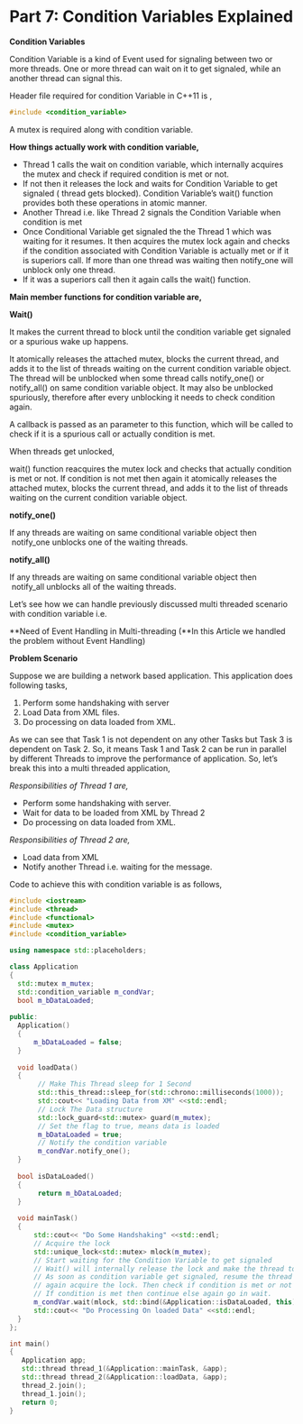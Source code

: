 # Part 7: Condition Variables Explained

**Condition Variables**

Condition Variable is a kind of Event used for signaling between two or more threads. One or more thread can wait on it to get signaled, while an another thread can signal this.

Header file required for condition Variable in C++11 is ,

```c++
#include <condition_variable>
```

A mutex is required along with condition variable.

**How things actually work with condition variable,**

- Thread 1 calls the wait on condition variable, which internally acquires the mutex and check if required condition is met or not.
- If not then it releases the lock and waits for Condition Variable to get signaled ( thread gets blocked). Condition Variable’s wait() function provides both these operations in atomic manner.
- Another Thread i.e. like Thread 2 signals the Condition Variable when condition is met
- Once Conditional Variable get signaled the the Thread 1 which was waiting for it resumes. It then acquires the mutex lock again and checks if the condition associated with Condition Variable is actually met or if it is superiors call. If more than one thread was waiting then notify_one will unblock only one thread.
- If it was a superiors call then it again calls the wait() function.

**Main member functions for condition variable are,**

**Wait()**

It makes the current thread to block until the condition variable get signaled or a spurious wake up happens.

It atomically releases the attached mutex, blocks the current thread, and adds it to the list of threads waiting on the current condition variable object. The thread will be unblocked when some thread calls notify_one() or notify_all() on same condition variable object. It may also be unblocked spuriously, therefore after every unblocking it needs to check condition again.

A callback is passed as an parameter to this function, which will be called to check if it is a spurious call or actually condition is met.

When threads get unlocked,

wait() function reacquires the mutex lock and checks that actually condition is met or not. If condition is not met then again it atomically releases the attached mutex, blocks the current thread, and adds it to the list of threads waiting on the current condition variable object.

**notify_one()**

If any threads are waiting on same conditional variable object then  notify_one unblocks one of the waiting threads.

**notify_all()**

If any threads are waiting on same conditional variable object then  notify_all unblocks all of the waiting threads.

Let’s see how we can handle previously discussed multi threaded scenario with condition variable i.e.

**Need of Event Handling in Multi-threading (**In this Article we handled the problem without Event Handling)

**Problem Scenario**

Suppose we are building a network based application. This application does following tasks,

1. Perform some handshaking with server
2. Load Data from XML files.
3. Do processing on data loaded from XML.

As we can see that Task 1 is not dependent on any other Tasks but Task 3 is dependent on Task 2. So, it means Task 1 and Task 2 can be run in parallel by different Threads to improve the performance of application. So, let’s break this into a multi threaded application,

*Responsibilities of Thread 1 are,*

- Perform some handshaking with server.
- Wait for data to be loaded from XML by Thread 2
- Do processing on data loaded from XML.

*Responsibilities of Thread 2 are,*

- Load data from XML
- Notify another Thread i.e. waiting for the message.

Code to achieve this with condition variable is as follows,

```c++
#include <iostream>
#include <thread>
#include <functional>
#include <mutex>
#include <condition_variable>

using namespace std::placeholders;

class Application
{
  std::mutex m_mutex;
  std::condition_variable m_condVar;
  bool m_bDataLoaded;
  
public:
  Application()
  {
      m_bDataLoaded = false;
  }
  
  void loadData()
  {
       // Make This Thread sleep for 1 Second
       std::this_thread::sleep_for(std::chrono::milliseconds(1000));
       std::cout<< "Loading Data from XM" <<std::endl;
       // Lock The Data structure
       std::lock_guard<std::mutex> guard(m_mutex);
       // Set the flag to true, means data is loaded
       m_bDataLoaded = true;
       // Notify the condition variable
       m_condVar.notify_one();
  }
  
  bool isDataLoaded()
  {
       return m_bDataLoaded;
  }
  
  void mainTask()
  {
      std::cout<< "Do Some Handshaking" <<std::endl;
      // Acquire the lock
      std::unique_lock<std::mutex> mlock(m_mutex);
      // Start waiting for the Condition Variable to get signaled
      // Wait() will internally release the lock and make the thread to block
      // As soon as condition variable get signaled, resume the thread and
      // again acquire the lock. Then check if condition is met or not
      // If condition is met then continue else again go in wait.
      m_condVar.wait(mlock, std::bind(&Application::isDataLoaded, this));
      std::cout<< "Do Processing On loaded Data" <<std::endl;
  }
};

int main()
{
   Application app;
   std::thread thread_1(&Application::mainTask, &app);
   std::thread thread_2(&Application::loadData, &app);
   thread_2.join();
   thread_1.join();
   return 0;
}
```